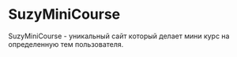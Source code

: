 # SuzyMiniCourse
SuzyMiniCourse - уникальный сайт который делает мини курс на определенную тем пользователя.
